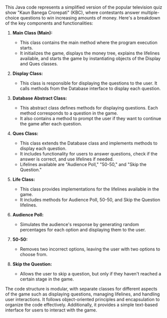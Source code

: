 This Java code represents a simplified version of the popular television quiz show "Kaun Banega Crorepati" (KBC), where contestants answer multiple-choice questions to win increasing amounts of money. Here's a breakdown of the key components and functionalities:

1. **Main Class (Main):**
   - This class contains the main method where the program execution starts.
   - It initializes the game, displays the money tree, explains the lifelines available, and starts the game by instantiating objects of the Display and Ques classes.

2. **Display Class:**
   - This class is responsible for displaying the questions to the user. It calls methods from the Database interface to display each question.

3. **Database Abstract Class:**
   - This abstract class defines methods for displaying questions. Each method corresponds to a question in the game.
   - It also contains a method to prompt the user if they want to continue the game after each question.

4. **Ques Class:**
   - This class extends the Database class and implements methods to display each question.
   - It includes functionality for users to answer questions, check if the answer is correct, and use lifelines if needed.
   - Lifelines available are "Audience Poll," "50-50," and "Skip the Question."

5. **Life Class:**
   - This class provides implementations for the lifelines available in the game.
   - It includes methods for Audience Poll, 50-50, and Skip the Question lifelines.

6. **Audience Poll:**
   - Simulates the audience's response by generating random percentages for each option and displaying them to the user.

7. **50-50:**
   - Removes two incorrect options, leaving the user with two options to choose from.

8. **Skip the Question:**
   - Allows the user to skip a question, but only if they haven't reached a certain stage in the game.

The code structure is modular, with separate classes for different aspects of the game such as displaying questions, managing lifelines, and handling user interactions. It follows object-oriented principles and encapsulation to organize the code effectively. Additionally, it provides a simple text-based interface for users to interact with the game.
